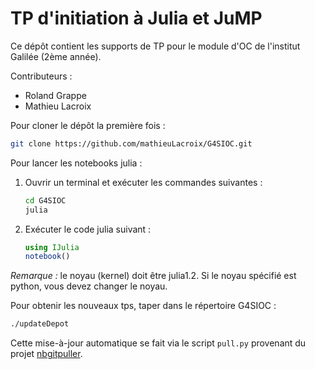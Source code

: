 # TP d'initiation à Julia et JuMP

Ce dépôt contient les supports de TP pour le module d'OC de l'institut Galilée (2ème année).

Contributeurs :

* Roland Grappe
* Mathieu Lacroix


Pour cloner le dépôt la première fois : 
```bash
git clone https://github.com/mathieuLacroix/G4SIOC.git
```

Pour lancer les notebooks julia :

1. Ouvrir un terminal et exécuter les commandes suivantes :
   ```bash
   cd G4SIOC
   julia
   ```
2. Exécuter le code julia suivant :
   ```julia
   using IJulia
   notebook()
   ```

*Remarque :* le noyau (kernel) doit être julia1.2. Si le noyau spécifié est python, vous devez changer le noyau.



Pour obtenir les nouveaux tps, taper dans le répertoire G4SIOC :

```bash
./updateDepot
```

Cette mise-à-jour automatique se fait via le script `pull.py` provenant du projet [nbgitpuller](https://github.com/jupyterhub/nbgitpuller/).

